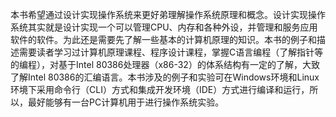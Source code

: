 本书希望通过设计实现操作系统来更好弟理解操作系统原理和概念。设计实现操作系统其实就是设计实现一个可以管理CPU、内存和各种外设，并管理和服务应用软件的软件。为此还是需要先了解一些基本的计算机原理的知识。本书的例子和描述需要读者学习过计算机原理课程、程序设计课程，掌握C语言编程（了解指针等的编程），对基于Intel 80386处理器（x86-32）的体系结构有一定的了解，大致了解Intel 80386的汇编语言。本书涉及的例子和实验可在Windows环境和Linux环境下采用命令行（CLI）方式和集成开发环境（IDE）方式进行编译和运行，所以，最好能够有一台PC计算机用于进行操作系统实验。

